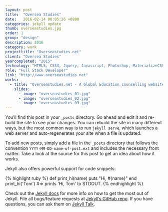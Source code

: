 ```yaml
---
layout: post
title:  "Oversea Studies"
date:   2016-02-14 00:05:26 +0800
categories: jekyll update
thumb: overseastudies.jpg
order: 1
group: "design"
description: 2016
category: work
projecttitle: "Overseastudies.net"
client: "Oversea Studies"
yearcompleted: "2015"
technology: "HTML5, CSS3, Jquery, Javascript, Photoshop, MaterializeCSS"
role: "Full Stack Developer"
link: "http://www.overseastudies.net"
works:
  - title: "Overseastudies.net - A Global Education counselling website"
    slides:
      - image: "overseastudies_01.jpg"
      - image: "overseastudies_02.jpg"
      - image: "overseastudies_03.jpg"
---
```

You’ll find this post in your `_posts` directory. Go ahead and edit it and re-build the site to see your changes. You can rebuild the site in many different ways, but the most common way is to run `jekyll serve`, which launches a web server and auto-regenerates your site when a file is updated.

To add new posts, simply add a file in the `_posts` directory that follows the convention `YYYY-MM-DD-name-of-post.ext` and includes the necessary front matter. Take a look at the source for this post to get an idea about how it works.

Jekyll also offers powerful support for code snippets:

{% highlight ruby %}
def print_hi(name)
  puts "Hi, #{name}"
end
print_hi('Tom')
#=> prints 'Hi, Tom' to STDOUT.
{% endhighlight %}

Check out the [Jekyll docs][jekyll-docs] for more info on how to get the most out of Jekyll. File all bugs/feature requests at [Jekyll’s GitHub repo][jekyll-gh]. If you have questions, you can ask them on [Jekyll Talk][jekyll-talk].

[jekyll-docs]: http://jekyllrb.com/docs/home
[jekyll-gh]:   https://github.com/jekyll/jekyll
[jekyll-talk]: https://talk.jekyllrb.com/
